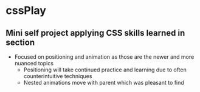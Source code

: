 # cssPlay

## Mini self project applying CSS skills learned in section

* Focused on positioning and animation as those are the newer and more nuanced topics
    * Positioning will take continued practice and learning due to often counterintuitive techniques
    * Nested animations move with parent which was pleasant to find